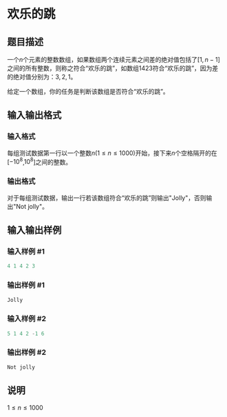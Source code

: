 # 欢乐的跳

## 题目描述

一个$n$个元素的整数数组，如果数组两个连续元素之间差的绝对值包括了$[1,n-1]$之间的所有整数，则称之符合“欢乐的跳”，如数组$1 4 2 3$符合“欢乐的跳”，因为差的绝对值分别为：$3,2,1$。

给定一个数组，你的任务是判断该数组是否符合“欢乐的跳”。

## 输入输出格式

### 输入格式

每组测试数据第一行以一个整数$n(1 \le n \le 1000)$开始，接下来$n$个空格隔开的在[$-10^8$,$10^8$]之间的整数。

### 输出格式

对于每组测试数据，输出一行若该数组符合“欢乐的跳”则输出"Jolly"，否则输出"Not jolly"。

## 输入输出样例

### 输入样例 #1

```cpp
4 1 4 2 3

```
### 输出样例 #1

```cpp
Jolly

```
### 输入样例 #2

```cpp
5 1 4 2 -1 6
```


### 输出样例 #2

```cpp
Not jolly
```


## 说明

$1 \le n \le 1000$

